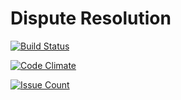 # Dispute Resolution

[![Build
Status](https://travis-ci.org/prashantpawar/DisputeResolution.svg?branch=master)](https://travis-ci.org/prashantpawar/DisputeResolution)

[![Code
Climate](https://codeclimate.com/github/prashantpawar/DisputeResolution/badges/gpa.svg)](https://codeclimate.com/github/prashantpawar/DisputeResolution)

[![Issue
Count](https://codeclimate.com/github/prashantpawar/DisputeResolution/badges/issue_count.svg)](https://codeclimate.com/github/prashantpawar/DisputeResolution)
